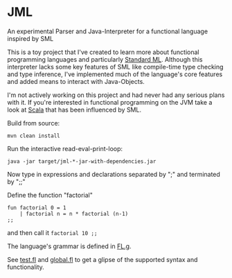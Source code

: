 # JML

An experimental Parser and Java-Interpreter for a functional language inspired by SML

This is a toy project that I've created to learn more about functional programming languages and particularly [Standard ML](https://en.wikipedia.org/wiki/Standard_ML). Although this interpreter lacks some key features of SML like compile-time type checking and type inference, I've implemented much of the language's core features and added means to interact with Java-Objects.

I'm not actively working on this project and had never had any serious plans with it. If you're interested in functional programming on the JVM take a look at [Scala](https://www.scala-lang.org) that has been influenced by SML.

Build from source:

`mvn clean install`

Run the interactive read-eval-print-loop:

`java -jar target/jml-*-jar-with-dependencies.jar`


Now type in expressions and declarations separated by ";" and terminated by ";;"


Define the function "factorial"

```
fun factorial 0 = 1
	| factorial n = n * factorial (n-1)
;;
```

and then call it `factorial 10 ;;`

The language's grammar is defined in [FL.g](src/main/antlr3/fl/frontend/parser/FL.g).

See [test.fl](src/test/resources/test.fl) and [global.fl](src/main/resources/global.fl) to get a glipse of the supported syntax and functionality.


